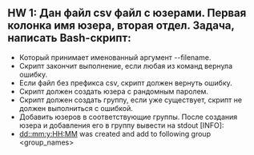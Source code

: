 HW 1:
Дан файл csv файл с юзерами. Первая колонка имя юзера, вторая отдел.
Задача, написать Bash-скрипт:
---
- Который принимает именованный аргумент --filename.
- Скрипт закончит выполнение, если любая из команд вернула ошибку.
- Если файл без префикса csv, скрипт должен вернуть ошибку.
- Скрипт должен создать юзера с рандомным паролем.
- Скрипт должен создать группу, если уже существует, скрипт не должен выполниться с ошибкой.
- Добавить юзеров в соответствующие группы.
После создания юзера и добавления его в группу вывести на stdout [INFO]:
- <dd::mm:y:HH:MM> <username> was created and add to following group <group_names>
